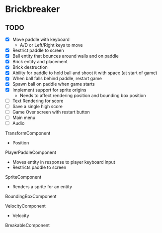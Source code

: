 # Brickbreaker

## TODO
- [x] Move paddle with keyboard
    - A/D or Left/Right keys to move
- [x] Restrict paddle to screen
- [x] Ball entity that bounces around walls and on paddle
- [x] Brick entity and placement
- [x] Brick destruction
- [x] Ability for paddle to hold ball and shoot it with space (at start of game)
- [x] When ball falls behind paddle, restart game
- [x] Spawn ball on paddle when game starts
- [x] Implement support for sprite origins
    - Needs to affect rendering position and bounding box position
- [ ] Text Rendering for score
- [ ] Save a single high score
- [ ] Game Over screen with restart button
- [ ] Main menu
- [ ] Audio

TransformComponent
- Position

PlayerPaddleComponent
- Moves entity in response to player keyboard input
- Restricts paddle to screen

SpriteComponent
- Renders a sprite for an entity

BoundingBoxComponent

VelocityComponent
- Velocity

BreakableComponent